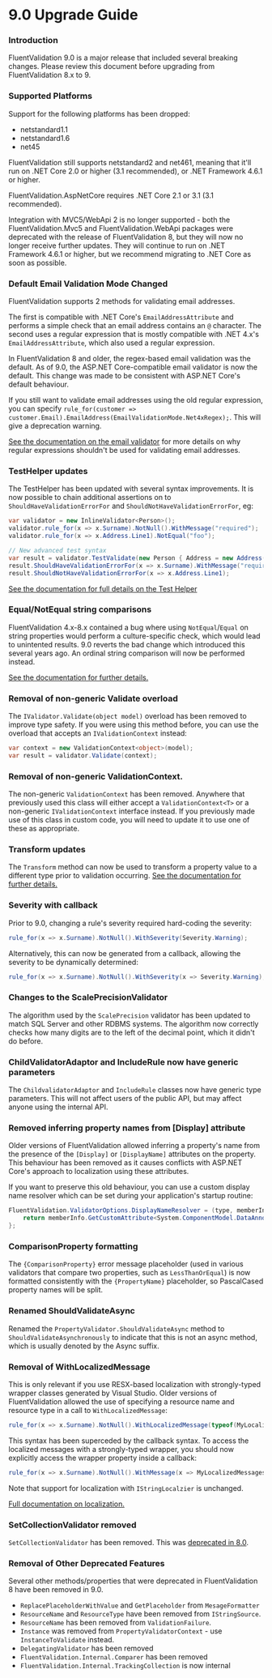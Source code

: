 # 9.0 Upgrade Guide

### Introduction

FluentValidation 9.0 is a major release that included several breaking changes. Please review this document before upgrading from FluentValidation 8.x to 9.

### Supported Platforms

Support for the following platforms has been dropped:
- netstandard1.1
- netstandard1.6
- net45

FluentValidation still supports netstandard2 and net461, meaning that it'll run on .NET Core 2.0 or higher (3.1 recommended), or .NET Framework 4.6.1 or higher.

FluentValidation.AspNetCore requires .NET Core 2.1 or 3.1 (3.1 recommended).

Integration with MVC5/WebApi 2 is no longer supported - both the FluentValidation.Mvc5 and FluentValidation.WebApi packages were deprecated with the release of FluentValidation 8, but they will now no longer receive further updates. They will continue to run on .NET Framework 4.6.1 or higher, but we recommend migrating to .NET Core as soon as possible.

### Default Email Validation Mode Changed

FluentValidation supports 2 methods for validating email addresses.

The first is compatible with .NET Core's `EmailAddressAttribute` and performs a simple check that an email address contains an `@` character. The second uses a regular expression that is mostly compatible with .NET 4.x's `EmailAddressAttribute`, which also used a regular expression.

In FluentValidation 8 and older, the regex-based email validation was the default. As of 9.0, the ASP.NET Core-compatible email validator is now the default. This change was made to be consistent with ASP.NET Core's default behaviour.

If you still want to validate email addresses using the old regular expression, you can specify `rule_for(customer => customer.Email).EmailAddress(EmailValidationMode.Net4xRegex);`. This will give a deprecation warning.

[See the documentation on the email validator](built-in-validators.html#email-validator) for more details on why regular expressions shouldn't be used for validating email addresses.

### TestHelper updates

The TestHelper has been updated with several syntax improvements. It is now possible to chain additional assertions on to `ShouldHaveValidationErrorFor` and `ShouldNotHaveValidationErrorFor`, eg:

```csharp
var validator = new InlineValidator<Person>();
validator.rule_for(x => x.Surname).NotNull().WithMessage("required");
validator.rule_for(x => x.Address.Line1).NotEqual("foo");

// New advanced test syntax
var result = validator.TestValidate(new Person { Address = new Address()) };
result.ShouldHaveValidationErrorFor(x => x.Surname).WithMessage("required");
result.ShouldNotHaveValidationErrorFor(x => x.Address.Line1);
```

[See the documentation for full details on the Test Helper](testing)

### Equal/NotEqual string comparisons

FluentValidation 4.x-8.x contained a bug where using `NotEqual`/`Equal` on string properties would perform a culture-specific check, which would lead to unintented results. 9.0 reverts the bad change which introduced this several years ago. An ordinal string comparison will now be performed instead.

[See the documentation for further details.](built-in-validators.html#equal-validator)

### Removal of non-generic Validate overload

The `IValidator.Validate(object model)` overload has been removed to improve type safety. If you were using this method before, you can use the overload that accepts an `IValidationContext` instead:

```csharp
var context = new ValidationContext<object>(model);
var result = validator.Validate(context);
```

### Removal of non-generic ValidationContext.

The non-generic `ValidationContext` has been removed. Anywhere that previously used this class will either accept a `ValidationContext<T>` or a non-generic `IValidationContext` interface instead. If you previously made use of this class in custom code, you will need to update it to use one of these as appropriate.

### Transform updates

The `Transform` method can now be used to transform a property value to a different type prior to validation occurring. [See the documentation for further details.](transform)

### Severity with callback

Prior to 9.0, changing a rule's severity required hard-coding the severity:

```csharp
rule_for(x => x.Surname).NotNull().WithSeverity(Severity.Warning);
```

Alternatively, this can now be generated from a callback, allowing the severity to be dynamically determined:

```csharp
rule_for(x => x.Surname).NotNull().WithSeverity(x => Severity.Warning);
```

### Changes to the ScalePrecisionValidator

The algorithm used by the `ScalePrecision` validator has been updated to match SQL Server and other RDBMS systems. The algorithm now correctly checks how many digits are to the left of the decimal point, which it didn't do before. 

### ChildValidatorAdaptor and IncludeRule now have generic parameters

The `ChildvalidatorAdaptor` and `IncludeRule` classes now have generic type parameters. This will not affect users of the public API, but may affect anyone using the internal API. 

### Removed inferring property names from [Display] attribute

Older versions of FluentValidation allowed inferring a property's name from the presence of the `[Display]` or `[DisplayName]` attributes on the property. This behaviour has been removed as it causes conflicts with ASP.NET Core's approach to localization using these attributes.

If you want to preserve this old behaviour, you can use a custom display name resolver which can be set during your application's startup routine:

```csharp
FluentValidation.ValidatorOptions.DisplayNameResolver = (type, memberInfo, expression) => {
	return memberInfo.GetCustomAttribute<System.ComponentModel.DataAnnotations.DisplayAttribute>()?.GetName();
};
```

### ComparisonProperty formatting

The `{ComparisonProperty}` error message placeholder (used in various validators that compare two properties, such as `LessThanOrEqual`) is now formatted consistently with the `{PropertyName}` placeholder, so PascalCased property names will be split.

### Renamed ShouldValidateAsync

Renamed the `PropertyValidator.ShouldValidateAsync` method to `ShouldValidateAsynchronously` to indicate that this is not an async method, which is usually denoted by the Async suffix.

### Removal of WithLocalizedMessage

This is only relevant if you use RESX-based localization with strongly-typed wrapper classes generated by Visual Studio. Older versions of FluentValidation allowed the use of specifying a resource name and resource type in a call to `WithLocalizedMessage`:

```csharp
rule_for(x => x.Surname).NotNull().WithLocalizedMessage(typeof(MyLocalizedMessages), "SurnameRequired");
```

This syntax has been superceded by the callback syntax. To access the localized messages with a strongly-typed wrapper, you should now explicitly access the wrapper property inside a callback:

```csharp
rule_for(x => x.Surname).NotNull().WithMessage(x => MyLocalizedMessages.SurnameRequired);
```

Note that support for localization with `IStringLocalzier` is unchanged.

[Full documentation on localization.](localization)

### SetCollectionValidator removed

`SetCollectionValidator` has been removed. This was [deprecated in 8.0](upgrading-to-8).

### Removal of Other Deprecated Features

Several other methods/properties that were deprecated in FluentValidation 8 have been removed in 9.0.

- `ReplacePlaceholderWithValue` and `GetPlaceholder` from `MesageFormatter`
- `ResourceName` and `ResourceType` have been removed from `IStringSource`.
- `ResourceName` has been removed from `ValidationFailure`.
- `Instance` was removed from `PropertyValidatorContext` - use `InstanceToValidate` instead.
- `DelegatingValidator` has been removed
- `FluentValidation.Internal.Comparer` has been removed
- `FluentValidation.Internal.TrackingCollection` is now internal

